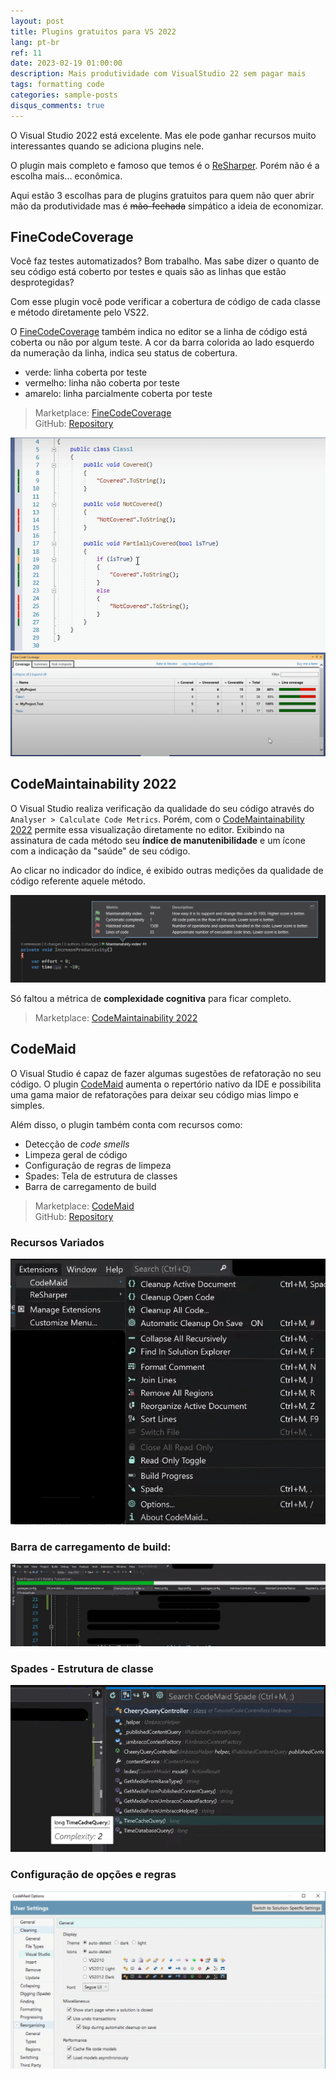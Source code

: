 ```yaml
---
layout: post
title: Plugins gratuitos para VS 2022
lang: pt-br
ref: 11
date: 2023-02-19 01:00:00
description: Mais produtividade com VisualStudio 22 sem pagar mais
tags: formatting code
categories: sample-posts
disqus_comments: true
---
```


O Visual Studio 2022 está excelente. Mas ele pode ganhar recursos muito interessantes quando se adiciona plugins nele. 

O plugin mais completo e famoso que temos é o [ReSharper](https://www.jetbrains.com/pt-br/resharper/). Porém não é a escolha mais... econômica.

Aqui estão 3 escolhas para de plugins gratuitos para quem não quer abrir mão da produtividade mas é ~~mão-fechada~~ simpático a ideia de economizar.

## FineCodeCoverage
Você faz testes automatizados? Bom trabalho. Mas sabe dizer o quanto de seu código está coberto por testes e quais são as linhas que estão desprotegidas?

Com esse plugin você pode verificar a cobertura de código de cada classe e método diretamente pelo VS22.

O [FineCodeCoverage](https://marketplace.visualstudio.com/items?itemName=FortuneNgwenya.FineCodeCoverage) também indica no editor se a linha de código está coberta ou não por algum teste. A cor da barra colorida ao lado esquerdo da numeração da linha, indica seu status de cobertura.
 - verde: linha coberta por teste
 - vermelho: linha não coberta por teste
 - amarelo: linha parcialmente coberta por teste

 > Marketplace: [FineCodeCoverage](https://marketplace.visualstudio.com/items?itemName=FortuneNgwenya.FineCodeCoverage)  
 > GitHub: [Repository](https://github.com/FortuneN/FineCodeCoverage)

![coveraged-line](/assets/img/2023-03-01-plugin-free-vs22/coveraged-line.png)
![coveraged-percentage](/assets/img/2023-03-01-plugin-free-vs22/coveraged-percentage.png)

## CodeMaintainability 2022
O Visual Studio realiza verificação da qualidade do seu código através do `Analyser > Calculate Code Metrics`.
Porém, com o [CodeMaintainability 2022](https://marketplace.visualstudio.com/items?itemName=ognjen-babic.CodeMaintainability2022) permite essa visualização diretamente no editor. Exibindo na assinatura de cada método seu **índice de manutenibilidade** e um ícone com a indicação da "saúde" de seu código.

Ao clicar no indicador do índice, é exibido outras medições da qualidade de código referente aquele método.

![code-maintenability](/assets/img/2023-03-01-plugin-free-vs22/code-maintenability.png)

Só faltou a métrica de **complexidade cognitiva** para ficar completo.

 > Marketplace: [CodeMaintainability 2022](https://marketplace.visualstudio.com/items?itemName=ognjen-babic.CodeMaintainability2022)  


## CodeMaid
O Visual Studio é capaz de fazer algumas sugestões de refatoração no seu código. O plugin [CodeMaid](https://marketplace.visualstudio.com/items?itemName=SteveCadwallader.CodeMaidVS2022) aumenta o repertório nativo da IDE e possibilita uma gama maior de refatorações para deixar seu código mias limpo e simples.

Além disso, o plugin também conta com recursos como:
- Detecção de *code smells*
- Limpeza geral de código
- Configuração de regras de limpeza
- Spades: Tela de estrutura de classes
- Barra de carregamento de build

 > Marketplace: [CodeMaid](https://marketplace.visualstudio.com/items?itemName=SteveCadwallader.CodeMaidVS2022)  
 > GitHub: [Repository](https://github.com/codecadwallader/codemaid)

### Recursos Variados
![code-manutenability](/assets/img/2023-03-01-plugin-free-vs22/codemaid-menu.png)
### Barra de carregamento de build:
![code-manutenability](/assets/img/2023-03-01-plugin-free-vs22/codemaid-buildbar.png)
### Spades - Estrutura de classe
![code-manutenability](/assets/img/2023-03-01-plugin-free-vs22/codemaid-spades.png)
### Configuração de opções e regras
![code-manutenability](/assets/img/2023-03-01-plugin-free-vs22/codemaid-options.png)




